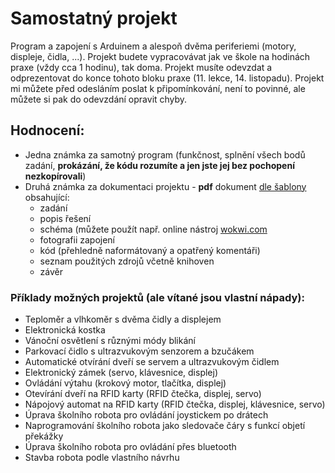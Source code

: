# Samostatný projekt
Program a zapojení s Arduinem a alespoň dvěma periferiemi (motory, displeje, čidla, ...).
Projekt budete vypracovávat jak ve škole na hodinách praxe (vždy cca 1 hodinu), tak doma. Projekt musíte odevzdat a odprezentovat do konce tohoto bloku praxe (11. lekce, 14. listopadu). 
Projekt mi můžete před odesláním poslat k připomínkování, není to povinné, ale můžete si pak do odevzdání opravit chyby.

## Hodnocení:
- Jedna známka za samotný program (funkčnost, splnění všech bodů zadání, **prokázání, že kódu rozumíte a jen jste jej bez pochopení nezkopírovali**)
- Druhá známka za dokumentaci projektu - **pdf** dokument [dle šablony](/prezentace/Praxe_projekt_vzor.pdf) obsahující:
    - zadání
    - popis řešení
    - schéma (můžete použít např. online nástroj [wokwi.com](https://wokwi.com/projects/new/arduino-uno)
    - fotografii zapojení
    - kód (přehledně naformátovaný a opatřený komentáři)
    - seznam použitých zdrojů včetně knihoven
    - závěr


### Příklady možných projektů (ale vítané jsou vlastní nápady):
- Teploměr a vlhkoměr s dvěma čidly a displejem
- Elektronická kostka
- Vánoční osvětlení s různými módy blikání
- Parkovací čidlo s ultrazvukovým senzorem a bzučákem
- Automatické otvírání dveří se servem a ultrazvukovým čidlem
- Elektronický zámek (servo, klávesnice, displej)
- Ovládání výtahu (krokový motor, tlačítka, displej)
- Otevírání dveří na RFID karty (RFID čtečka, displej, servo)
- Nápojový automat na RFID karty (RFID čtečka, displej, klávesnice, servo)
- Úprava školního robota pro ovládání joystickem po drátech
- Naprogramování školního robota jako sledovače čáry s funkcí objetí překážky
- Úprava školního robota pro ovládání přes bluetooth
- Stavba robota podle vlastního návrhu
